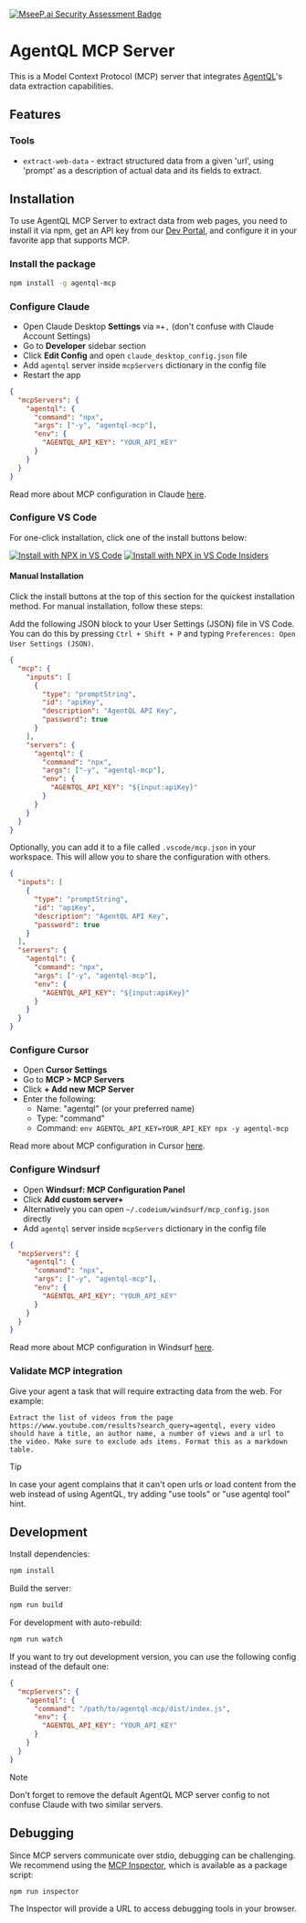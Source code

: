 [![MseeP.ai Security Assessment Badge](https://mseep.net/pr/tinyfish-io-agentql-mcp-badge.png)](https://mseep.ai/app/tinyfish-io-agentql-mcp)

# AgentQL MCP Server

This is a Model Context Protocol (MCP) server that integrates [AgentQL](https://agentql.com)'s data extraction capabilities.

## Features

### Tools

- `extract-web-data` - extract structured data from a given 'url', using 'prompt' as a description of actual data and its fields to extract.

## Installation

To use AgentQL MCP Server to extract data from web pages, you need to install it via npm, get an API key from our [Dev Portal](https://dev.agentql.com), and configure it in your favorite app that supports MCP.

### Install the package

```bash
npm install -g agentql-mcp
```

### Configure Claude

- Open Claude Desktop **Settings** via `⌘`+`,` (don't confuse with Claude Account Settings)
- Go to **Developer** sidebar section
- Click **Edit Config** and open `claude_desktop_config.json` file
- Add `agentql` server inside `mcpServers` dictionary in the config file
- Restart the app

```json title="claude_desktop_config.json"
{
  "mcpServers": {
    "agentql": {
      "command": "npx",
      "args": ["-y", "agentql-mcp"],
      "env": {
        "AGENTQL_API_KEY": "YOUR_API_KEY"
      }
    }
  }
}
```

Read more about MCP configuration in Claude [here](https://modelcontextprotocol.io/quickstart/user).

### Configure VS Code

For one-click installation, click one of the install buttons below:

[![Install with NPX in VS Code](https://img.shields.io/badge/VS_Code-NPM-0098FF?style=flat-square&logo=visualstudiocode&logoColor=white)](https://insiders.vscode.dev/redirect/mcp/install?name=agentql&config=%7B%22command%22%3A%22npx%22%2C%22args%22%3A%5B%22-y%22%2C%22agentql-mcp%22%5D%2C%22env%22%3A%7B%22AGENTQL_API_KEY%22%3A%22%24%7Binput%3AapiKey%7D%22%7D%7D&inputs=%5B%7B%22type%22%3A%22promptString%22%2C%22id%22%3A%22apiKey%22%2C%22description%22%3A%22AgentQL+API+Key%22%2C%22password%22%3Atrue%7D%5D) [![Install with NPX in VS Code Insiders](https://img.shields.io/badge/VS_Code_Insiders-NPM-24bfa5?style=flat-square&logo=visualstudiocode&logoColor=white)](https://insiders.vscode.dev/redirect/mcp/install?name=agentql&config=%7B%22command%22%3A%22npx%22%2C%22args%22%3A%5B%22-y%22%2C%22agentql-mcp%22%5D%2C%22env%22%3A%7B%22AGENTQL_API_KEY%22%3A%22%24%7Binput%3AapiKey%7D%22%7D%7D&inputs=%5B%7B%22type%22%3A%22promptString%22%2C%22id%22%3A%22apiKey%22%2C%22description%22%3A%22AgentQL+API+Key%22%2C%22password%22%3Atrue%7D%5D&quality=insiders)

#### Manual Installation

Click the install buttons at the top of this section for the quickest installation method. For manual installation, follow these steps:

Add the following JSON block to your User Settings (JSON) file in VS Code. You can do this by pressing `Ctrl + Shift + P` and typing `Preferences: Open User Settings (JSON)`.

```json
{
  "mcp": {
    "inputs": [
      {
        "type": "promptString",
        "id": "apiKey",
        "description": "AgentQL API Key",
        "password": true
      }
    ],
    "servers": {
      "agentql": {
        "command": "npx",
        "args": ["-y", "agentql-mcp"],
        "env": {
          "AGENTQL_API_KEY": "${input:apiKey}"
        }
      }
    }
  }
}
```

Optionally, you can add it to a file called `.vscode/mcp.json` in your workspace. This will allow you to share the configuration with others.

```json
{
  "inputs": [
    {
      "type": "promptString",
      "id": "apiKey",
      "description": "AgentQL API Key",
      "password": true
    }
  ],
  "servers": {
    "agentql": {
      "command": "npx",
      "args": ["-y", "agentql-mcp"],
      "env": {
        "AGENTQL_API_KEY": "${input:apiKey}"
      }
    }
  }
}
```

### Configure Cursor

- Open **Cursor Settings**
- Go to **MCP > MCP Servers**
- Click **+ Add new MCP Server**
- Enter the following:
  - Name: "agentql" (or your preferred name)
  - Type: "command"
  - Command: `env AGENTQL_API_KEY=YOUR_API_KEY npx -y agentql-mcp`

Read more about MCP configuration in Cursor [here](https://docs.cursor.com/context/model-context-protocol).

### Configure Windsurf

- Open **Windsurf: MCP Configuration Panel**
- Click **Add custom server+**
- Alternatively you can open `~/.codeium/windsurf/mcp_config.json` directly
- Add `agentql` server inside `mcpServers` dictionary in the config file

```json title="mcp_config.json"
{
  "mcpServers": {
    "agentql": {
      "command": "npx",
      "args": ["-y", "agentql-mcp"],
      "env": {
        "AGENTQL_API_KEY": "YOUR_API_KEY"
      }
    }
  }
}
```

Read more about MCP configuration in Windsurf [here](https://docs.codeium.com/windsurf/mcp).

### Validate MCP integration

Give your agent a task that will require extracting data from the web. For example:

```text
Extract the list of videos from the page https://www.youtube.com/results?search_query=agentql, every video should have a title, an author name, a number of views and a url to the video. Make sure to exclude ads items. Format this as a markdown table.
```

> [!TIP]
> In case your agent complains that it can't open urls or load content from the web instead of using AgentQL, try adding "use tools" or "use agentql tool" hint.

## Development

Install dependencies:

```bash
npm install
```

Build the server:

```bash
npm run build
```

For development with auto-rebuild:

```bash
npm run watch
```

If you want to try out development version, you can use the following config instead of the default one:

```json
{
  "mcpServers": {
    "agentql": {
      "command": "/path/to/agentql-mcp/dist/index.js",
      "env": {
        "AGENTQL_API_KEY": "YOUR_API_KEY"
      }
    }
  }
}
```

> [!NOTE]
> Don't forget to remove the default AgentQL MCP server config to not confuse Claude with two similar servers.

## Debugging

Since MCP servers communicate over stdio, debugging can be challenging. We recommend using the [MCP Inspector](https://github.com/modelcontextprotocol/inspector), which is available as a package script:

```bash
npm run inspector
```

The Inspector will provide a URL to access debugging tools in your browser.
